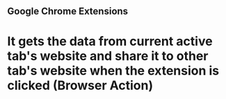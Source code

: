 ## Google Chrome Extensions

#  It gets the data from current active tab's website and share it to other tab's website when the extension is clicked (Browser Action)

